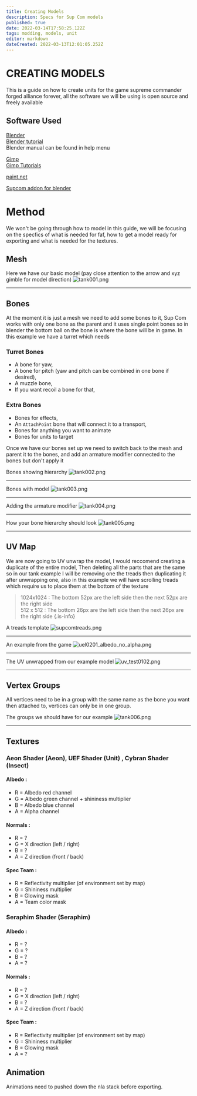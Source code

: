 ```yaml
---
title: Creating Models
description: Specs for Sup Com models
published: true
date: 2022-03-14T17:58:25.122Z
tags: modding, models, unit
editor: markdown
dateCreated: 2022-03-13T12:01:05.252Z
---
```


# CREATING MODELS 

This is a guide on how to create units for the game supreme commander forged alliance forever, all the software we will be using is open source and freely available  
  

## Software Used 

[Blender](https://www.blender.org)    
[Blender tutorial](https://www.blender.org/support/tutorials/)  
Blender manual can be found in help menu
  
[Gimp](https://www.gimp.org/)    
[Gimp Tutorials](https://www.gimp.org/tutorials/)  
  
[paint.net](https://www.getpaint.net/)  
  
[Supcom addon for blender](https://github.com/Exotic-Retard/SupCom_Import_Export_Blender/tree/Blender2.80)  
  

# Method 

We won't be going through how to model in this guide, we will be focusing on the specfics of what is needed for faf, how to get a model ready for exporting and what is needed for the textures.  

## Mesh 

Here we have our basic model (pay close attention to the arrow and xyz gimble for model direction)
![tank001.png](/images/modding/creating-models/tank001.png)

---

## Bones 

At the moment it is just a mesh we need to add some bones to it, Sup Com works with only one bone as the parent and it uses single point bones so in blender the bottom ball on the bone is where the bone will be in game. In this example we have a turret which needs

### Turret Bones 

- A bone for yaw,
- A bone for pitch (yaw and pitch can be combined in one bone if desired),
- A muzzle bone,
- If you want recoil a bone for that,

### Extra Bones

- Bones for effects,
- An `AttachPoint` bone that will connect it to a transport,
- Bones for anything you want to animate
- Bones for units to target

Once we have our bones set up we need to switch back to the mesh and parent it to the bones, and add an armature modifier connected to the bones but don't apply it

Bones showing hierarchy 
![tank002.png](/images/modding/creating-models/tank002.png)

---
Bones with model
![tank003.png](/images/modding/creating-models/tank003.png)

---
Adding the armature modifier
![tank004.png](/images/modding/creating-models/tank004.png)

---
How your bone hierarchy should look
![tank005.png](/images/modding/creating-models/tank005.png)

---

## UV Map

We are now going to UV unwrap the model, I would reccomend creating a duplicate of the entire model, Then deleting all the parts that are the same so in our tank example I will be removing one the treads then duplicating it after unwrapping one, also in this example we will have scrolling treads which require us to place them at the bottom of the texture

> 1024x1024 : The bottom 52px are the left side then the next 52px are the right side  
512 x 512 : The bottom 26px are the left side then the next 26px are the right side
{.is-info}

A treads template
![supcomtreads.png](/images/modding/creating-models/supcomtreads.png)

---
An example from the game
![uel0201_albedo_no_alpha.png](/images/modding/creating-models/uel0201_albedo_no_alpha.png)

---

The UV unwrapped from our example model
![uv_test0102.png](/images/modding/creating-models/uv_test0102.png)

---

## Vertex Groups

All vertices need to be in a group with the same name as the bone you want then attached to, vertices can only be in one group.

The groups we should have for our example
![tank006.png](/images/modding/creating-models/tank006.png) 

---

## Textures


### Aeon Shader (Aeon), UEF Shader (Unit) , Cybran Shader (Insect)

#### Albedo :
 - R = Albedo red channel
 - G = Albedo green channel + shininess multiplier
 - B = Albedo blue channel
 - A = Alpha channel

#### Normals :
 - R = ?
 - G = X direction (left / right)
 - B = ?
 - A = Z direction (front / back)

#### Spec Team :
 - R = Reflectivity multiplier (of environment set by map)
 - G = Shininess multiplier
 - B = Glowing mask
 - A = Team color mask

### Seraphim Shader (Seraphim)

#### Albedo :

- R = ?
- G = ?
- B = ?
- A = ?

#### Normals :
 - R = ?
 - G = X direction (left / right)
 - B = ?
 - A = Z direction (front / back)

#### Spec Team :
 - R = Reflectivity multiplier (of environment set by map)
 - G = Shininess multiplier
 - B = Glowing mask
 - A = ?

## Animation 

Animations need to pushed down the nla stack before exporting.

